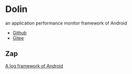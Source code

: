 # Dolin

an application performance monitor framework of Android

- [Github](https://github.com/Suyghur/Dolin)
- [Gitee](https://gitee.com/suyghur/Dolin)

## Zap

[A log framework of Android](library_zap/README.md)

